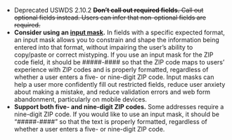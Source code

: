 - <span class="usa-tag">Deprecated USWDS 2.10.2</span> <s><strong>Don’t call out required fields.</strong> Call out optional fields instead. Users can infer that non-optional fields are required.</s>
- **Consider using an <a href="{{ site.baseurl }}/components/input-mask">input mask</a>.** In fields with a specific expected format, an input mask allows you to constrain and shape the information being entered into that format, without impairing the user’s ability to copy/paste or correct mistyping. If you use an input mask for the ZIP code field, it should be #####-#### so that the ZIP code maps to users’ experience with ZIP codes and is properly formatted, regardless of whether a user enters a five- or nine-digit ZIP code. Input masks can help a user more confidently fill out restricted fields, reduce user anxiety about making a mistake, and reduce validation errors and web form abandonment, particularly on mobile devices.
- **Support both five- and nine-digit ZIP codes.** Some addresses require a nine-digit ZIP code. If you would like to use an input mask, it should be “#####-####” so that the text is properly formatted, regardless of whether a user enters a five- or nine-digit ZIP code.